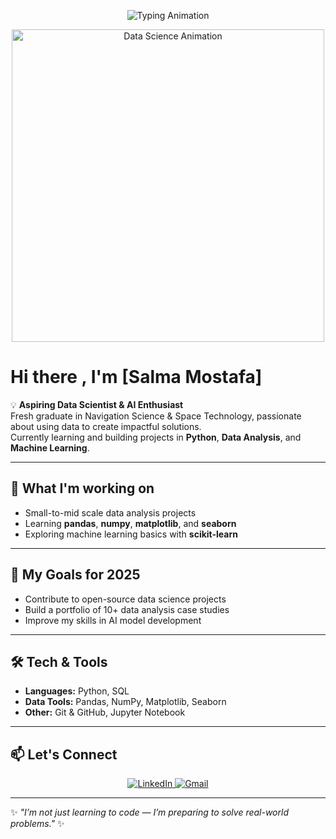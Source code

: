 <!-- Animated Typing Header -->
<p align="center">
  <img src="https://readme-typing-svg.herokuapp.com?color=F77F00&size=28&center=true&vCenter=true&width=600&lines=Hello+World!+👋;I'm+a+Passionate+Data+Science+Learner;Eager+to+Work+on+Big+Projects!" alt="Typing Animation" />
</p>

<!-- Animated Graphic -->
<p align="center">
  <img src="https://media.giphy.com/media/qgQUggAC3Pfv687qPC/giphy.gif" width="500" alt="Data Science Animation" />
</p>



# Hi there , I'm [Salma Mostafa]

💡 **Aspiring Data Scientist & AI Enthusiast**  
Fresh graduate in Navigation Science & Space Technology, passionate about using data to create impactful solutions.  
Currently learning and building projects in **Python**, **Data Analysis**, and **Machine Learning**.

---

## 🚀 What I'm working on
- Small-to-mid scale data analysis projects  
- Learning **pandas**, **numpy**, **matplotlib**, and **seaborn**  
- Exploring machine learning basics with **scikit-learn**

---

## 🎯 My Goals for 2025
- Contribute to open-source data science projects  
- Build a portfolio of 10+ data analysis case studies  
- Improve my skills in AI model development  

---

## 🛠 Tech & Tools
- **Languages:** Python, SQL  
- **Data Tools:** Pandas, NumPy, Matplotlib, Seaborn  
- **Other:** Git & GitHub, Jupyter Notebook

---
## 📫 Let's Connect
<p align="center">
  <a href="[https://www.linkedin.com/in/YourLinkedInUsername/](https://www.linkedin.com/in/salma-mostafa2001/" target="_blank">
    <img src="https://img.icons8.com/fluency/48/000000/linkedin.png" alt="LinkedIn"/>
  </a>
  <a href="mailto:salma2024mostafa@gmail.com">
    <img src="https://img.icons8.com/fluency/48/000000/gmail-new.png" alt="Gmail"/>
  </a>
  
</p>

---

✨ _"I’m not just learning to code — I’m preparing to solve real-world problems."_ ✨
